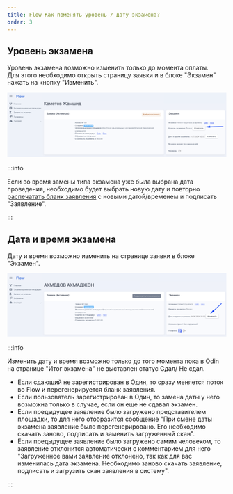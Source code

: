```yaml
---
title: Flow Как поменять уровень / дату экзамена?
order: 3
---
```


## Уровень экзамена

Уровень экзамена возможно изменить только до момента оплаты.\
Для этого необходимо открыть страницу заявки и в блоке "Экзамен" нажать на кнопку "Изменить".

![](<./image (297).png>)

:::info 

Если во время замены типа экзамена уже была выбрана дата проведения, необходимо будет выбрать новую дату и повторно [распечатать бланк заявления](./../flow.-rabota-s-dokumentami/pechat-i-zagruzka-zayavlenii) с новыми датой/временем и подписать "Заявление".

:::

## Дата и время экзамена

Дату и время  возможно изменить на странице заявки в блоке "Экзамен".

![](<./image (298).png>)

:::info 

Изменить дату и время возможно только до того момента пока в  Odin на странице "Итог экзамена" не выставлен статус Сдал/ Не сдал.

-  Если сдающий не зарегистрирован в Один, то сразу меняется поток  во Flow и перегенерируется бланк заявления.
-  Если пользователь зарегистрирован в Один, то замена даты у него возможна только в случае, если он еще не сдавал экзамен.
-  Если предыдущее заявление было загружено представителем площадки, то для него отобразится сообщение "При смене даты экзамена заявление было перегенерировано. Его необходимо скачать заново, подписать и заменить загруженный скан".
-  Если предыдущее заявление было загружено самим человеком, то заявление отклонится автоматически с комментарием для него "Загруженное вами заявление отклонено, так как для вас изменилась дата экзамена. Необходимо заново скачать заявление, подписать и загрузить скан заявления в систему".

:::